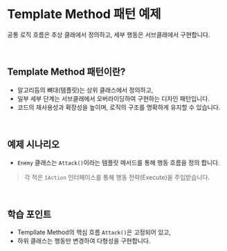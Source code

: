 # Template Method 패턴 예제

공통 로직 흐름은 추상 클래에서 정의하고, 세부 행동은 서브클래에서 구현합니다.

<br>

## Template Method 패턴이란?
- 알고리듬의 뼈대(템플릿)는 상위 클래스에서 정의하고,
- 일부 세부 단계는 서브클래에서 오버라이딩하여 구현하는 디자인 패턴입니다.
- 코드의 재사용성과 확장성을 높이며, 로직의 구조를 명확하게 유지할 수 있습니다.

<br>

## 예제 시나리오
- `Enemy` 클래스는 `Attack()`이라는 템플릿 메서드를 통해 행동 흐름을 정의 합니다.


> 각 적은 `IAction` 인터페이스를 통해 행동 전략(Execute)을 주입받습니다.

<br>

## 학습 포인트
- Templlate Method의 핵심 흐름 `Attack()`은 고정되어 있고,
- 하위 클래스는 행동만 변경하여 다형성을 구현합니다.